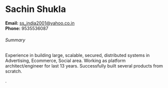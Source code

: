 # Sachin Shukla

**Email:** ss_india2001@yahoo.co.in \
**Phone:** 9535536087

###### Summary
Experience in building large, scalable, secured, distributed systems in Advertising, Ecommerce, Social area. Working as platform
architect/engineer for last 13 years. Successfully built several products from scratch.

. 
